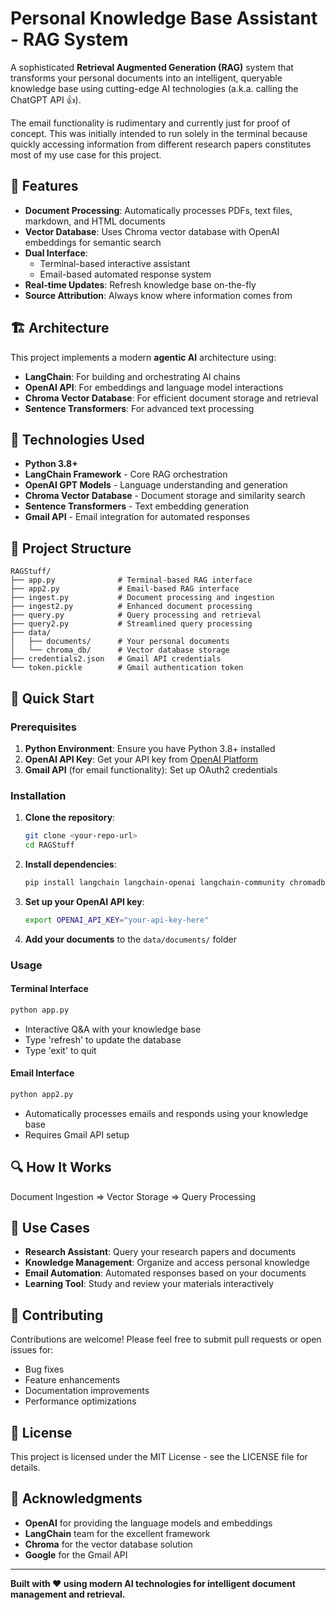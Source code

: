 # Personal Knowledge Base Assistant - RAG System

A sophisticated **Retrieval Augmented Generation (RAG)** system that transforms your personal documents into an intelligent, queryable knowledge base using cutting-edge AI technologies (a.k.a. calling the ChatGPT API 👍).

The email functionality is rudimentary and currently just for proof of concept. This was initially intended to run solely in the terminal because quickly accessing information from different research papers constitutes most of my use case for this project.

## 🚀 Features

- **Document Processing**: Automatically processes PDFs, text files, markdown, and HTML documents
- **Vector Database**: Uses Chroma vector database with OpenAI embeddings for semantic search
- **Dual Interface**: 
  - Terminal-based interactive assistant
  - Email-based automated response system
- **Real-time Updates**: Refresh knowledge base on-the-fly
- **Source Attribution**: Always know where information comes from

## 🏗️ Architecture

This project implements a modern **agentic AI** architecture using:

- **LangChain**: For building and orchestrating AI chains
- **OpenAI API**: For embeddings and language model interactions
- **Chroma Vector Database**: For efficient document storage and retrieval
- **Sentence Transformers**: For advanced text processing

## 🔧 Technologies Used

- **Python 3.8+**
- **LangChain Framework** - Core RAG orchestration
- **OpenAI GPT Models** - Language understanding and generation
- **Chroma Vector Database** - Document storage and similarity search
- **Sentence Transformers** - Text embedding generation
- **Gmail API** - Email integration for automated responses

## 📁 Project Structure

```
RAGStuff/
├── app.py              # Terminal-based RAG interface
├── app2.py             # Email-based RAG interface  
├── ingest.py           # Document processing and ingestion
├── ingest2.py          # Enhanced document processing
├── query.py            # Query processing and retrieval
├── query2.py           # Streamlined query processing
├── data/
│   ├── documents/      # Your personal documents
│   └── chroma_db/      # Vector database storage
├── credentials2.json   # Gmail API credentials
└── token.pickle        # Gmail authentication token
```

## 🚀 Quick Start

### Prerequisites

1. **Python Environment**: Ensure you have Python 3.8+ installed
2. **OpenAI API Key**: Get your API key from [OpenAI Platform](https://platform.openai.com/)
3. **Gmail API** (for email functionality): Set up OAuth2 credentials

### Installation

1. **Clone the repository**:
   ```bash
   git clone <your-repo-url>
   cd RAGStuff
   ```

2. **Install dependencies**:
   ```bash
   pip install langchain langchain-openai langchain-community chromadb sentence-transformers python-dotenv google-auth-oauthlib google-auth-httplib2 google-api-python-client
   ```

3. **Set up your OpenAI API key**:
   ```bash
   export OPENAI_API_KEY="your-api-key-here"
   ```

4. **Add your documents** to the `data/documents/` folder

### Usage

#### Terminal Interface
```bash
python app.py
```
- Interactive Q&A with your knowledge base
- Type 'refresh' to update the database
- Type 'exit' to quit

#### Email Interface
```bash
python app2.py
```
- Automatically processes emails and responds using your knowledge base
- Requires Gmail API setup

## 🔍 How It Works

Document Ingestion => Vector Storage => Query Processing


## 🎯 Use Cases

- **Research Assistant**: Query your research papers and documents
- **Knowledge Management**: Organize and access personal knowledge
- **Email Automation**: Automated responses based on your documents
- **Learning Tool**: Study and review your materials interactively


## 🤝 Contributing

Contributions are welcome! Please feel free to submit pull requests or open issues for:

- Bug fixes
- Feature enhancements
- Documentation improvements
- Performance optimizations

## 📄 License

This project is licensed under the MIT License - see the LICENSE file for details.

## 🙏 Acknowledgments

- **OpenAI** for providing the language models and embeddings
- **LangChain** team for the excellent framework
- **Chroma** for the vector database solution
- **Google** for the Gmail API

---

**Built with ❤️ using modern AI technologies for intelligent document management and retrieval.**
